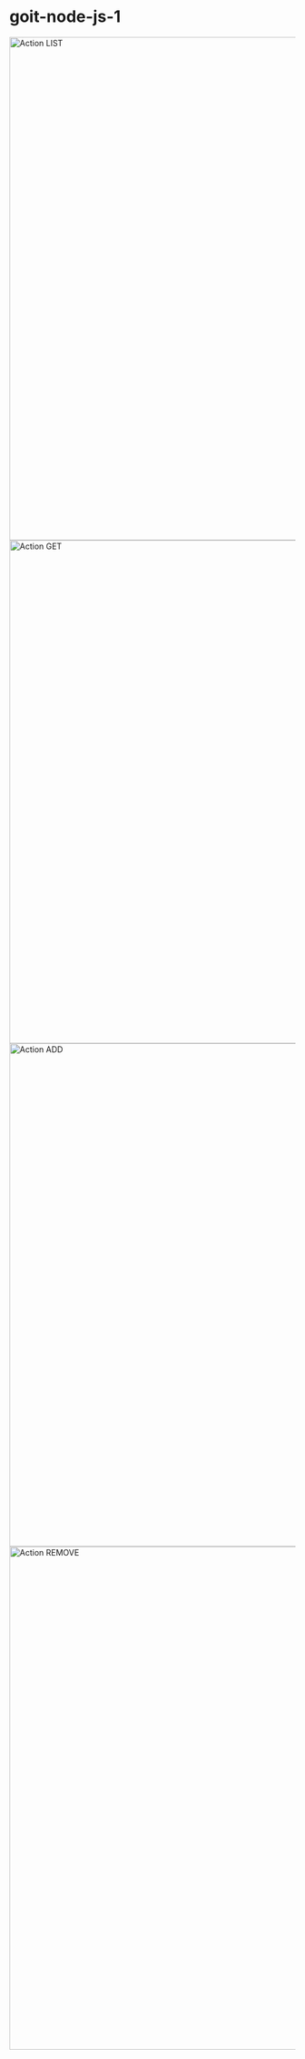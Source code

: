 # goit-node-js-1

<img width="886" alt="Action LIST" src="https://ibb.co/1TvDFG4">
<img width="886" alt="Action GET" src="https://ibb.co/Z16r0Th">
<img width="886" alt="Action ADD" src="https://ibb.co/8NGz0fK">
<img width="886" alt="Action REMOVE" src="https://ibb.co/BchkBRj">
